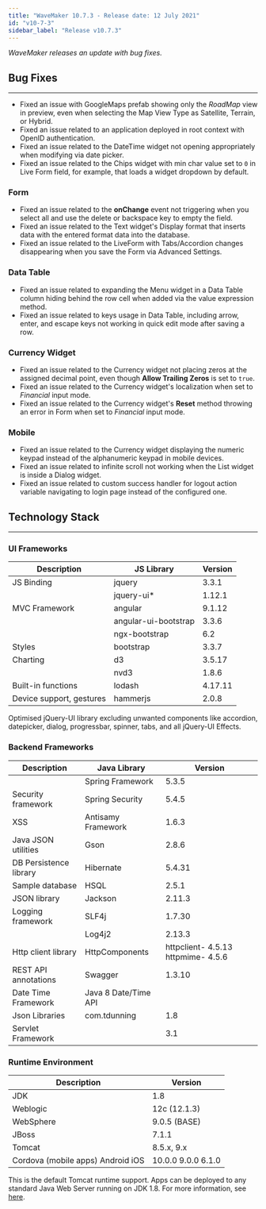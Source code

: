 ```yaml
---
title: "WaveMaker 10.7.3 - Release date: 12 July 2021"
id: "v10-7-3"
sidebar_label: "Release v10.7.3"
---
```

*WaveMaker releases an update with bug fixes.*

## Bug Fixes

---

- Fixed an issue with GoogleMaps prefab showing only the *RoadMap* view in preview, even when selecting the Map View Type as Satellite, Terrain, or Hybrid.
- Fixed an issue related to an application deployed in root context with OpenID authentication.
- Fixed an issue related to the DateTime widget not opening appropriately when modifying via date picker.
- Fixed an issue related to the Chips widget with min char value set to `0` in Live Form field, for example, that loads a widget dropdown by default.

### Form

- Fixed an issue related to the **onChange** event not triggering when you select all and use the delete or backspace key to empty the field.
- Fixed an issue related to the Text widget's Display format that inserts data with the entered format data into the database.
- Fixed an issue related to the LiveForm with Tabs/Accordion changes disappearing when you save the Form via Advanced Settings.

### Data Table

- Fixed an issue related to expanding the Menu widget in a Data Table column hiding behind the row cell when added via the value expression method.
- Fixed an issue related to keys usage in Data Table, including arrow, enter, and escape keys not working in quick edit mode after saving a row.

### Currency Widget

- Fixed an issue related to the Currency widget not placing zeros at the assigned decimal point, even though **Allow Trailing Zeros** is set to `true`.
- Fixed an issue related to the Currency widget's localization when set to *Financial* input mode.
- Fixed an issue related to the Currency widget's **Reset** method throwing an error in Form when set to *Financial* input mode.

### Mobile

- Fixed an issue related to the Currency widget displaying the numeric keypad instead of the alphanumeric keypad in mobile devices.
- Fixed an issue related to infinite scroll not working when the List widget is inside a Dialog widget.
- Fixed an issue related to custom success handler for logout action variable navigating to login page instead of the configured one.

## Technology Stack

---

### UI Frameworks

| Description | JS Library | Version |
| --- | --- | --- |
| JS Binding | jquery | 3.3.1 |
|  | jquery-ui* | 1.12.1 |
| MVC Framework | angular | 9.1.12 |
|  | angular-ui-bootstrap | 3.3.6 |
|  | ngx-bootstrap |6.2 |
| Styles | bootstrap | 3.3.7 |
| Charting | d3 | 3.5.17 |
|  | nvd3 | 1.8.6 |
| Built-in functions | lodash | 4.17.11 |
| Device support, gestures | hammerjs | 2.0.8 |

Optimised jQuery-UI library excluding unwanted components like accordion, datepicker, dialog, progressbar, spinner, tabs, and all jQuery-UI Effects.

### Backend Frameworks

| Description | Java Library | Version |
| --- | --- | --- |
|  | Spring Framework | 5.3.5|
| Security framework | Spring Security | 5.4.5|
| XSS | Antisamy Framework |  1.6.3 |
| Java JSON utilities | Gson | 2.8.6|
| DB Persistence library | Hibernate | 5.4.31|
| Sample database | HSQL | 2.5.1|
| JSON library | Jackson | 2.11.3|
| Logging framework | SLF4j | 1.7.30 |
|  | Log4j2 | 2.13.3 |
| Http client library | HttpComponents | httpclient- 4.5.13   httpmime- 4.5.6 |
| REST API annotations | Swagger | 1.3.10 |
| Date Time Framework | Java 8 Date/Time API |  |
| Json Libraries | com.tdunning |  1.8 |
| Servlet Framework |  | 3.1 |

### Runtime Environment

| Description | Version |
| --- | --- |
| JDK | 1.8 |
| Weblogic |12c (12.1.3) |
| WebSphere | 9.0.5 (BASE) |
| JBoss | 7.1.1 |
| Tomcat |8.5.x, 9.x |
| Cordova (mobile apps)   Android   iOS | 10.0.0   9.0.0    6.1.0 |

This is the default Tomcat runtime support. Apps can be deployed to any standard Java Web Server running on JDK 1.8. For more information, see [here](/learn/app-development/deployment/deployment-web-server).
